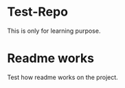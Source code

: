 # Test-Repo
This is only for learning purpose.
# Readme works
Test how readme works on the project.
